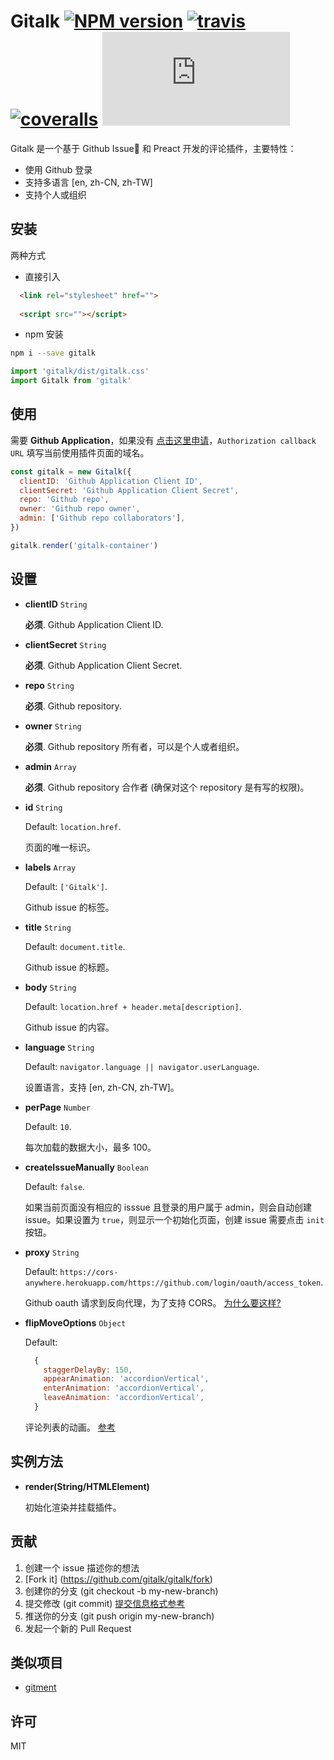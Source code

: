 # Gitalk [![NPM version][npm-version-image]][npm-version-url] [![travis][travis-image]][travis-image] [![coveralls][coveralls-image]][coveralls-url] [![gzip][gzip-size]][gzip-url]

Gitalk 是一个基于 Github Issue 和 Preact 开发的评论插件，主要特性：

- 使用 Github 登录
- 支持多语言 [en, zh-CN, zh-TW]
- 支持个人或组织

## 安装

两种方式

- 直接引入
```html
  <link rel="stylesheet" href="">
  
  <script src=""></script>
```

- npm 安装

```sh
npm i --save gitalk
```

```js
import 'gitalk/dist/gitalk.css'
import Gitalk from 'gitalk'
```

## 使用

需要 **Github Application**，如果没有 [点击这里申请](https://github.com/settings/applications/new)，`Authorization callback URL` 填写当前使用插件页面的域名。

```js
const gitalk = new Gitalk({
  clientID: 'Github Application Client ID',
  clientSecret: 'Github Application Client Secret',
  repo: 'Github repo',
  owner: 'Github repo owner',
  admin: ['Github repo collaborators'],
})

gitalk.render('gitalk-container')
```


## 设置

- **clientID** `String` 

  **必须**. Github Application Client ID.

- **clientSecret** `String` 

  **必须**. Github Application Client Secret.

- **repo** `String` 

  **必须**. Github repository.

- **owner** `String` 

  **必须**. Github repository 所有者，可以是个人或者组织。

- **admin** `Array` 

  **必须**. Github repository 合作者 (确保对这个 repository 是有写的权限)。

- **id** `String` 
  
  Default: `location.href`.

  页面的唯一标识。

- **labels** `Array` 
  
  Default: `['Gitalk']`.

  Github issue 的标签。

- **title** `String` 
  
  Default: `document.title`.

  Github issue 的标题。

- **body** `String` 
  
  Default: `location.href + header.meta[description]`.

  Github issue 的内容。

- **language** `String` 
  
  Default: `navigator.language || navigator.userLanguage`.

  设置语言，支持 [en, zh-CN, zh-TW]。

- **perPage** `Number` 
  
  Default: `10`.

  每次加载的数据大小，最多 100。

- **createIssueManually** `Boolean` 
  
  Default: `false`.

  如果当前页面没有相应的 isssue 且登录的用户属于 admin，则会自动创建 issue。如果设置为 `true`，则显示一个初始化页面，创建 issue 需要点击 `init` 按钮。

- **proxy** `String` 

  Default: `https://cors-anywhere.herokuapp.com/https://github.com/login/oauth/access_token`.

   Github oauth 请求到反向代理，为了支持 CORS。 [为什么要这样?](https://github.com/isaacs/github/issues/330)

- **flipMoveOptions** `Object` 
  
  Default:
  ```js
    {
      staggerDelayBy: 150,
      appearAnimation: 'accordionVertical',
      enterAnimation: 'accordionVertical',
      leaveAnimation: 'accordionVertical',
    }
  ```

  评论列表的动画。 [参考](https://github.com/joshwcomeau/react-flip-move/blob/master/documentation/enter_leave_animations.md)


## 实例方法

- **render(String/HTMLElement)**

  初始化渲染并挂载插件。

## 贡献

1. 创建一个 issue 描述你的想法
2. [Fork it] (https://github.com/gitalk/gitalk/fork)
3. 创建你的分支 (git checkout -b my-new-branch)
4. 提交修改 (git commit) [提交信息格式参考](https://github.com/angular/angular.js/blob/master/CONTRIBUTING.md#-git-commit-guidelines)
5. 推送你的分支 (git push origin my-new-branch)
6. 发起一个新的 Pull Request

## 类似项目

- [gitment](https://github.com/imsun/gitment)

## 许可

MIT

[npm-version-image]: https://img.shields.io/npm/v/gitalk.svg?style=flat-square
[npm-version-url]: https://www.npmjs.com/package/gitalk
[travis-image]: https://img.shields.io/travis/gitalk/gitalk.svg?style=flat-square
[travis-url]: https://travis-ci.org/gitalk/gitalk
[coveralls-image]: https://img.shields.io/coveralls/gitalk/gitalk.svg?style=flat-square
[coveralls-url]: https://coveralls.io/github/gitalk/gitalk
[gzip-size]: http://img.badgesize.io/https://unpkg.com/gitalk/dist/gitalk.min.js?compression=gzip&style=flat-square
[gzip-url]: https://unpkg.com/gitalk/dist/gitalk.min.js
